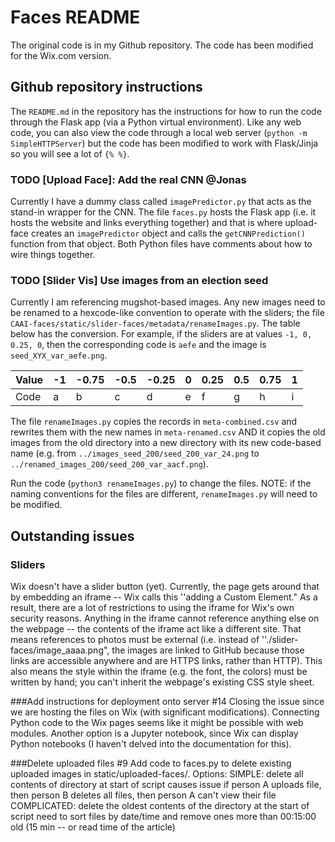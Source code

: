 # Faces README
The original code is in my Github repository. The code has been modified for the Wix.com version. 

 
## Github repository instructions
The `README.md` in the repository has the instructions for how to run the code through the Flask app (via a Python virtual environment). Like any web code, you can also view the code through a local web server (`python -m SimpleHTTPServer`) but the code has been modified to work with Flask/Jinja so you will see a lot of `{% %}`. 

### TODO [Upload Face]: Add the real CNN @Jonas
Currently I have a dummy class called `imagePredictor.py` that acts as the stand-in wrapper for the CNN. The file `faces.py` hosts the Flask app (i.e. it hosts the website and links everything together) and that is where upload-face creates an `imagePredictor` object and calls the `getCNNPrediction()` function from that object. Both Python files have comments about how to wire things together.

### TODO [Slider Vis] Use images from an election seed
Currently I am referencing mugshot-based images. Any new images need to be renamed to a hexcode-like convention to operate with the sliders; the file `CAAI-faces/static/slider-faces/metadata/renameImages.py`. The table below has the conversion. For example, if the sliders are at values `-1, 0, 0.25, 0`, then the corresponding code is `aefe` and the image is `seed_XYX_var_aefe.png`.

| Value | -1 | -0.75 | -0.5 | -0.25 | 0 | 0.25 | 0.5 | 0.75 | 1 |
|-------|----|-------|------|-------|---|------|-----|------|---|
| Code  | a  | b     | c    | d     | e | f    | g   | h    | i |

The file `renameImages.py` copies the records in `meta-combined.csv` and rewrites them with the new names in `meta-renamed.csv` AND it copies the old images from the old directory into a new directory with its new code-based name (e.g. from `../images_seed_200/seed_200_var_24.png` to `../renamed_images_200/seed_200_var_aacf.png`).

Run the code (`python3 renameImages.py`) to change the files. NOTE: if the naming conventions for the files are different, `renameImages.py` will need to be modified.



## Outstanding issues

### Sliders
Wix doesn't have a slider button (yet). Currently, the page gets around that by embedding an iframe -- Wix calls this ''adding a Custom Element." As a result, there are a lot of restrictions to using the iframe for Wix's own security reasons. Anything in the iframe cannot reference anything else on the webpage -- the contents of the iframe act like a different site. That means references to photos must be external (i.e. instead of ''./slider-faces/image_aaaa.png", the images are linked to GitHub because those links are accessible anywhere and are HTTPS links, rather than HTTP). This also means the style within the iframe (e.g. the font, the colors) must be written by hand; you can't inherit the webpage's existing CSS style sheet.   

###Add instructions for deployment onto server #14
Closing the issue since we are hosting the files on Wix (with significant modifications). Connecting Python code to the Wix pages seems like it might be possible with web modules. Another option is a Jupyter notebook, since Wix can display Python notebooks (I haven't delved into the documentation for this).

###Delete uploaded files #9
Add code to faces.py to delete existing uploaded images in static/uploaded-faces/.
Options:
SIMPLE: delete all contents of directory at start of script
causes issue if person A uploads file, then person B deletes all files, then person A can't view their file
COMPLICATED: delete the oldest contents of the directory at the start of script
need to sort files by date/time and remove ones more than 00:15:00 old (15 min -- or read time of the article)





